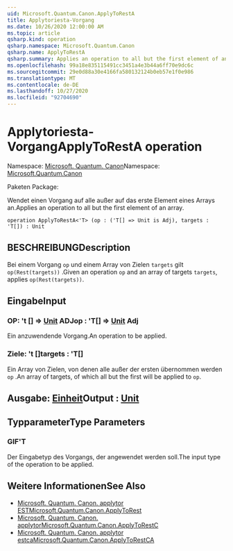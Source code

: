 ```yaml
---
uid: Microsoft.Quantum.Canon.ApplyToRestA
title: Applytoriesta-Vorgang
ms.date: 10/26/2020 12:00:00 AM
ms.topic: article
qsharp.kind: operation
qsharp.namespace: Microsoft.Quantum.Canon
qsharp.name: ApplyToRestA
qsharp.summary: Applies an operation to all but the first element of an array.
ms.openlocfilehash: 99a18e835115491cc3451a4e3b44a6ff70e9dc6c
ms.sourcegitcommit: 29e0d88a30e4166fa580132124b0eb57e1f0e986
ms.translationtype: MT
ms.contentlocale: de-DE
ms.lasthandoff: 10/27/2020
ms.locfileid: "92704690"
---
```

# <a name="applytoresta-operation"></a><span data-ttu-id="c2642-102">Applytoriesta-Vorgang</span><span class="sxs-lookup"><span data-stu-id="c2642-102">ApplyToRestA operation</span></span>

<span data-ttu-id="c2642-103">Namespace: [Microsoft. Quantum. Canon](xref:Microsoft.Quantum.Canon)</span><span class="sxs-lookup"><span data-stu-id="c2642-103">Namespace: [Microsoft.Quantum.Canon](xref:Microsoft.Quantum.Canon)</span></span>

<span data-ttu-id="c2642-104">Paketen [](https://nuget.org/packages/)</span><span class="sxs-lookup"><span data-stu-id="c2642-104">Package: [](https://nuget.org/packages/)</span></span>


<span data-ttu-id="c2642-105">Wendet einen Vorgang auf alle außer auf das erste Element eines Arrays an.</span><span class="sxs-lookup"><span data-stu-id="c2642-105">Applies an operation to all but the first element of an array.</span></span>

```qsharp
operation ApplyToRestA<'T> (op : ('T[] => Unit is Adj), targets : 'T[]) : Unit
```


## <a name="description"></a><span data-ttu-id="c2642-106">BESCHREIBUNG</span><span class="sxs-lookup"><span data-stu-id="c2642-106">Description</span></span>

<span data-ttu-id="c2642-107">Bei einem Vorgang `op` und einem Array von Zielen `targets` gilt `op(Rest(targets))` .</span><span class="sxs-lookup"><span data-stu-id="c2642-107">Given an operation `op` and an array of targets `targets`, applies `op(Rest(targets))`.</span></span>

## <a name="input"></a><span data-ttu-id="c2642-108">Eingabe</span><span class="sxs-lookup"><span data-stu-id="c2642-108">Input</span></span>

### <a name="op--t--unit-adj"></a><span data-ttu-id="c2642-109">OP: 't [] => [Unit](xref:microsoft.quantum.lang-ref.unit) ADJ</span><span class="sxs-lookup"><span data-stu-id="c2642-109">op : 'T[] => [Unit](xref:microsoft.quantum.lang-ref.unit) Adj</span></span>

<span data-ttu-id="c2642-110">Ein anzuwendende Vorgang.</span><span class="sxs-lookup"><span data-stu-id="c2642-110">An operation to be applied.</span></span>


### <a name="targets--t"></a><span data-ttu-id="c2642-111">Ziele: 't []</span><span class="sxs-lookup"><span data-stu-id="c2642-111">targets : 'T[]</span></span>

<span data-ttu-id="c2642-112">Ein Array von Zielen, von denen alle außer der ersten übernommen werden `op` .</span><span class="sxs-lookup"><span data-stu-id="c2642-112">An array of targets, of which all but the first will be applied to `op`.</span></span>



## <a name="output--unit"></a><span data-ttu-id="c2642-113">Ausgabe: [Einheit](xref:microsoft.quantum.lang-ref.unit)</span><span class="sxs-lookup"><span data-stu-id="c2642-113">Output : [Unit](xref:microsoft.quantum.lang-ref.unit)</span></span>



## <a name="type-parameters"></a><span data-ttu-id="c2642-114">Typparameter</span><span class="sxs-lookup"><span data-stu-id="c2642-114">Type Parameters</span></span>

### <a name="t"></a><span data-ttu-id="c2642-115">GIF</span><span class="sxs-lookup"><span data-stu-id="c2642-115">'T</span></span>

<span data-ttu-id="c2642-116">Der Eingabetyp des Vorgangs, der angewendet werden soll.</span><span class="sxs-lookup"><span data-stu-id="c2642-116">The input type of the operation to be applied.</span></span>

## <a name="see-also"></a><span data-ttu-id="c2642-117">Weitere Informationen</span><span class="sxs-lookup"><span data-stu-id="c2642-117">See Also</span></span>

- [<span data-ttu-id="c2642-118">Microsoft. Quantum. Canon. applytor EST</span><span class="sxs-lookup"><span data-stu-id="c2642-118">Microsoft.Quantum.Canon.ApplyToRest</span></span>](xref:Microsoft.Quantum.Canon.ApplyToRest)
- [<span data-ttu-id="c2642-119">Microsoft. Quantum. Canon. applytor</span><span class="sxs-lookup"><span data-stu-id="c2642-119">Microsoft.Quantum.Canon.ApplyToRestC</span></span>](xref:Microsoft.Quantum.Canon.ApplyToRestC)
- [<span data-ttu-id="c2642-120">Microsoft. Quantum. Canon. applytor estca</span><span class="sxs-lookup"><span data-stu-id="c2642-120">Microsoft.Quantum.Canon.ApplyToRestCA</span></span>](xref:Microsoft.Quantum.Canon.ApplyToRestCA)